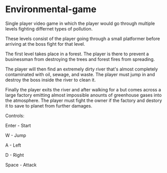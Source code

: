 # Environmental-game
Single player video game in which the player would go through multiple levels fighting differnet types of pollution.

These levels consist of the player going through a small platformer before arriving at the boss fight for that level.

The first level takes place in a forest. The player is there to prevent a businessman from destroying the trees and forest fires from spreading.

The player will then find an extremely dirty river that's almost completely contaminated with oil, sewage, and waste. The player must jump in and destroy the boss inside the river to clean it. 

Finally the player exits the river and after walking for a but comes across a large factory emitting almost impossible anounts of greenhouse gases into the atmosphere. The player must fight the owner if the factory and destory it to save to planet from further damages.

Controls: 

Enter - Start

W - Jump

A - Left

D - Right

Space - Attack
